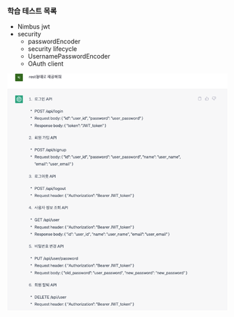 ### 학습 테스트 목록
- Nimbus jwt
- security
  - passwordEncoder
  - security lifecycle
  - UsernamePasswordEncoder
  - OAuth client


![img.png](img.png)

